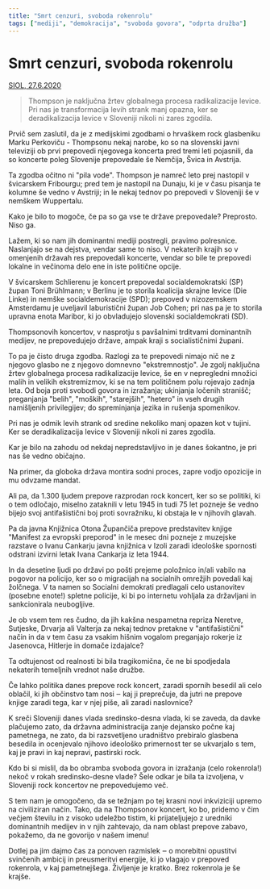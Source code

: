 ```yaml
---
title: "Smrt cenzuri, svoboda rokenrolu"
tags: ["mediji", "demokracija", "svoboda govora", "odprta družba"]
---
```


# Smrt cenzuri, svoboda rokenrolu

[SIOL, 27.6.2020](https://siol.net/siol-plus/kolumne/smrt-cenzuri-svoboda-rokenrolu-528749)

> Thompson je naključna žrtev globalnega procesa radikalizacije levice. Pri nas je transformacija levih strank manj opazna, ker se deradikalizacija levice v Sloveniji nikoli ni zares zgodila.

Prvič sem zaslutil, da je z medijskimi zgodbami o hrvaškem rock glasbeniku Marku Perkoviču - Thompsonu nekaj narobe, ko so na slovenski javni televiziji ob prvi prepovedi njegovega koncerta pred tremi leti pojasnili, da so koncerte poleg Slovenije prepovedale še Nemčija, Švica in Avstrija.

Ta zgodba očitno ni "pila vode". Thompson je namreč leto prej nastopil v švicarskem Fribourgu; pred tem je nastopil na Dunaju, ki je v času pisanja te kolumne še vedno v Avstriji; in le nekaj tednov po prepovedi v Sloveniji še v nemškem Wuppertalu.

Kako je bilo to mogoče, če pa so ga vse te države prepovedale? Preprosto. Niso ga.

Lažem, ki so nam jih dominantni mediji postregli, pravimo polresnice. Naslanjajo se na dejstva, vendar same to niso. V nekaterih krajih so v omenjenih državah res prepovedali koncerte, vendar so bile te prepovedi lokalne in večinoma delo ene in iste politične opcije.

V švicarskem Schlierenu je koncert prepovedal socialdemokratski (SP) župan Toni Brühlmann; v Berlinu je to storila koalicija skrajne levice (Die Linke) in nemške socialdemokracije (SPD); prepoved v nizozemskem Amsterdamu je uveljavil laburistični župan Job Cohen; pri nas pa je to storila upravna enota Maribor, ki jo obvladujejo slovenski socialdemokrati (SD).

Thompsonovih koncertov, v nasprotju s pavšalnimi trditvami dominantnih medijev, ne prepovedujejo države, ampak kraji s socialističnimi župani.

To pa je čisto druga zgodba. Razlogi za te prepovedi nimajo nič ne z njegovo glasbo ne z njegovo domnevno "ekstremnostjo". Je zgolj naključna žrtev globalnega procesa radikalizacije levice, še en v nepregledni množici malih in velikih ekstremizmov, ki se na tem političnem polu rojevajo zadnja leta. Od boja proti svobodi govora in izražanja; ukinjanja ločenih stranišč; preganjanja "belih", "moških", "starejših", "hetero" in vseh drugih namišljenih privilegijev; do spreminjanja jezika in rušenja spomenikov.

Pri nas je odmik levih strank od sredine nekoliko manj opazen kot v tujini. Ker se deradikalizacija levice v Sloveniji nikoli ni zares zgodila.

Kar je bilo na zahodu od nekdaj nepredstavljivo in je danes šokantno, je pri nas še vedno običajno.

Na primer, da globoka država montira sodni proces, zapre vodjo opozicije in mu odvzame mandat.

Ali pa, da 1.300 ljudem prepove razprodan rock koncert, ker so se politiki, ki o tem odločajo, miselno zataknili v letu 1945 in tudi 75 let pozneje še vedno bijejo svoj antifašistični boj proti sovražniku, ki obstaja le v njihovih glavah.

Pa da javna Knjižnica Otona Župančiča prepove predstavitev knjige "Manifest za evropski preporod" in le mesec dni pozneje z muzejske razstave o Ivanu Cankarju javna knjižnica v Izoli zaradi ideološke spornosti odstrani izvirni letak Ivana Cankarja iz leta 1944.

In da desetine ljudi po državi po pošti prejeme položnico in/ali vabilo na pogovor na policijo, ker so o migracijah na socialnih omrežjih povedali kaj žolčnega. V ta namen so Socialni demokrati predlagali celo ustanovitev (posebne enote!) spletne policije, ki bi po internetu vohljala za državljani in sankcionirala neubogljive.

Je ob vsem tem res čudno, da jih kakšna nespametna repriza Neretve, Sutjeske, Drvarja ali Valterja za nekaj tednov pretakne v "antifašistični" način in da v tem času za vsakim hišnim vogalom preganjajo rokerje iz Jasenovca, Hitlerje in domače izdajalce?

Ta odtujenost od realnosti bi bila tragikomična, če ne bi spodjedala nekaterih temeljnih vrednot naše družbe.

Če lahko politika danes prepove rock koncert, zaradi spornih besedil ali celo oblačil, ki jih občinstvo tam nosi ‒ kaj ji preprečuje, da jutri ne prepove knjige zaradi tega, kar v njej piše, ali zaradi naslovnice?

K sreči Sloveniji danes vlada sredinsko-desna vlada, ki se zaveda, da davke plačujemo zato, da državna administracija zanje dejansko počne kaj pametnega, ne zato, da bi razsvetljeno uradništvo prebiralo glasbena besedila in ocenjevalo njihovo ideološko primernost ter se ukvarjalo s tem, kaj je pravi in kaj nepravi, pastirski rock.

Kdo bi si mislil, da bo obramba svoboda govora in izražanja (celo rokenrola!) nekoč v rokah sredinsko-desne vlade? Šele odkar je bila ta izvoljena, v Sloveniji rock koncertov ne prepovedujemo več.

S tem nam je omogočeno, da se težnjam po tej krasni novi inkviziciji upremo na civiliziran način. Tako, da na Thompsonov koncert, ko bo, pridemo v čim večjem številu in z visoko udeležbo tistim, ki prijateljujejo z uredniki dominantnih medijev in v njih zahtevajo, da nam oblast prepove zabavo, pokažemo, da ne govorijo v našem imenu!

Dotlej pa jim dajmo čas za ponoven razmislek ‒ o morebitni opustitvi svinčenih ambicij in preusmeritvi energije, ki jo vlagajo v prepoved rokenrola, v kaj pametnejšega. Življenje je kratko. Brez rokenrola je še krajše.